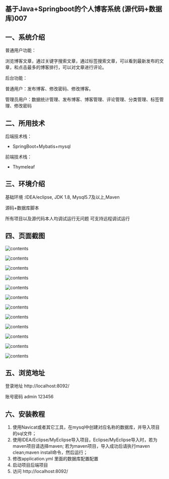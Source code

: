 ## 基于Java+Springboot的个人博客系统 (源代码+数据库)007

## 一、系统介绍

普通用户功能：

浏览博客文章，通过关键字搜索文章，通过标签搜索文章，可以看到最新发布的文章，和点击最多的博客排行，可以对文章进行评论。

后台功能：

普通用户：发布博客、修改密码、修改博客。

管理员用户：数据统计管理、发布博客、博客管理、评论管理、分类管理、标签管理、修改密码

## 二、所用技术

后端技术栈：

- SpringBoot+Mybatis+mysql

前端技术栈：

- Thymeleaf


## 三、环境介绍

基础环境 :IDEA/eclipse, JDK 1.8, Mysql5.7及以上,Maven

源码+数据库脚本

所有项目以及源代码本人均调试运行无问题 可支持远程调试运行

## 四、页面截图



![contents](./picture/picture1.png)

![contents](./picture/picture2.png)

![contents](./picture/picture3.png)

![contents](./picture/picture4.png)

![contents](./picture/picture5.png)

![contents](./picture/picture6.png)

![contents](./picture/picture7.png)

![contents](./picture/picture8.png)

![contents](./picture/picture9.png)

![contents](./picture/picture10.png)

![contents](./picture/picture11.png)

![contents](./picture/picture12.png)



## 五、浏览地址

登录地址  http://localhost:8092/

账号密码   admin  123456

## 六、安装教程

1. 使用Navicat或者其它工具，在mysql中创建对应名称的数据库，并导入项目的sql文件；
2. 使用IDEA/Eclipse/MyEclipse导入项目，Eclipse/MyEclipse导入时，若为maven项目请选择maven;
   若为maven项目，导入成功后请执行maven clean;maven install命令，然后运行；
3. 修改application.yml 里面的数据库配置配置
4. 启动项目后端项目 
5. 访问  http://localhost:8092/
